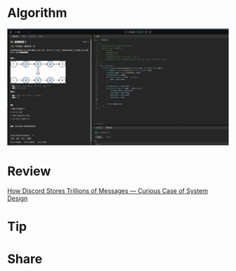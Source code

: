 # Algorithm

![](../../images/temp/zhenran-2023-11-12-lc.png)

# Review

[How Discord Stores Trillions of Messages — Curious Case of System Design](https://medium.com/gitconnected/how-discord-stores-trillions-of-messages-curious-case-of-system-design-b6328f387196)

# Tip



# Share

